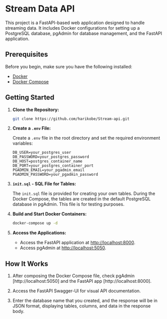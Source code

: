 # Stream Data API

This project is a FastAPI-based web application designed to handle streaming data. It includes Docker configurations for setting up a PostgreSQL database, pgAdmin for database management, and the FastAPI application.

## Prerequisites

Before you begin, make sure you have the following installed:

- [Docker](https://docs.docker.com/get-docker/)
- [Docker Compose](https://docs.docker.com/compose/install/)

## Getting Started

1. **Clone the Repository:**

    ```bash
    git clone https://github.com/harikobe/Stream-api.git
    ```

2. **Create a `.env` File:**

    Create a `.env` file in the root directory and set the required environment variables:

    ```env
    DB_USER=your_postgres_user
    DB_PASSWORD=your_postgres_password
    DB_HOST=postgres_container_name
    DB_PORT=your_postgres_container_port
    PGADMIN_EMAIL=your_pgadmin_email
    PGADMIN_PASSWORD=your_pgadmin_password
    ```

3. **`init.sql` - SQL File for Tables:**

    The `init.sql` file is provided for creating your own tables. During the Docker Compose, the tables are created in the default PostgreSQL database in pgAdmin. This file is for testing purposes.

4. **Build and Start Docker Containers:**

    ```bash
    docker-compose up -d
    ```

5. **Access the Applications:**

    - Access the FastAPI application at [http://localhost:8000](http://localhost:8000).
    - Access pgAdmin at [http://localhost:5050](http://localhost:5050).

## How It Works

1. After composing the Docker Compose file, check pgAdmin [http://localhost:5050] and the FastAPI app [http://localhost:8000].

2. Access the FastAPI Swagger-UI for visual API documentation.

3. Enter the database name that you created, and the response will be in JSON format, displaying tables, columns, and data in the response body.
